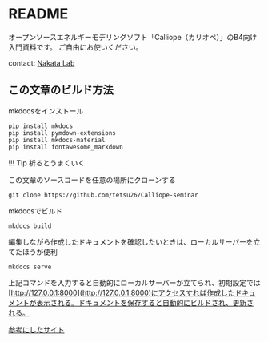 # README

オープンソースエネルギーモデリングソフト「Calliope（カリオペ）」のB4向け入門資料です。
ご自由にお使いください。

contact: [Nakata Lab](http://www.eff.most.tohoku.ac.jp/)

## この文章のビルド方法
mkdocsをインストール

```
pip install mkdocs
pip install pymdown-extensions
pip install mkdocs-material
pip install fontawesome_markdown
```

!!! Tip
    祈るとうまくいく

この文章のソースコードを任意の場所にクローンする

```
git clone https://github.com/tetsu26/Calliope-seminar
```

mkdocsでビルド

```
mkdocs build
```

編集しながら作成したドキュメントを確認したいときは、ローカルサーバーを立てたほうが便利

```
mkdocs serve
```

上記コマンドを入力すると自動的にローカルサーバーが立てられ、初期設定では[http://127.0.0.1:8000](http://127.0.0.1:8000)にアクセスすれば作成したドキュメントが表示される。ドキュメントを保存すると自動的にビルドされ、更新される。

[参考にしたサイト](https://qiita.com/mebiusbox2/items/a61d42878266af969e3c)